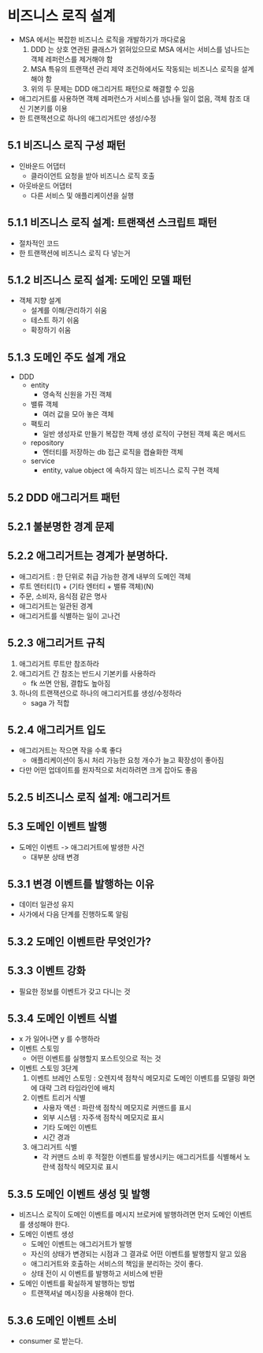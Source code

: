 # 비즈니스 로직 설계
- MSA 에서는 복잡한 비즈니스 로직을 개발하기가 까다로움
  1. DDD 는 상호 연관된 클래스가 얽혀있으므로 MSA 에서는 서비스를 넘나드는 객체 레퍼런스를 제거해야 함
  2. MSA 특유의 트랜잭션 관리 제약 조건하에서도 작동되는 비즈니스 로직을 설계해야 함
  3. 위의 두 문제는 DDD 애그리거트 패턴으로 해결할 수 있음
- 애그리거트를 사용하면 객체 레퍼런스가 서비스를 넘나들 일이 없음, 객체 참조 대신 기본키를 이용
- 한 트랜잭션으로 하나의 애그리거트만 생성/수정

## 5.1 비즈니스 로직 구성 패턴
- 인바운드 어댑터
  - 클라이언트 요청을 받아 비즈니스 로직 호출
- 아웃바운드 어댑터
  - 다른 서비스 및 애플리케이션을 실행

## 5.1.1 비즈니스 로직 설계: 트랜잭션 스크립트 패턴
- 절차적인 코드
- 한 트랜잭션에 비즈니스 로직 다 넣는거

## 5.1.2 비즈니스 로직 설계: 도메인 모델 패턴
- 객체 지향 설계
  - 설계를 이해/관리하기 쉬움
  - 테스트 하기 쉬움
  - 확장하기 쉬움

## 5.1.3 도메인 주도 설계 개요
- DDD
  - entity
    - 영속적 신원을 가진 객체
  - 밸류 객체
    - 여러 값을 모아 놓은 객체
  - 팩토리
    - 일반 생성자로 만들기 복잡한 객체 생성 로직이 구현된 객체 혹은 메서드
  - repository
    - 엔터티를 저장하는 db 접근 로직을 캡슐화한 객체
  - service
    - entity, value object 에 속하지 않는 비즈니스 로직 구현 객체

## 5.2 DDD 애그리거트 패턴

## 5.2.1 불분명한 경계 문제

## 5.2.2 애그리거트는 경계가 분명하다.
- 애그리거트 : 한 단위로 취급 가능한 경계 내부의 도메인 객체
- 루트 엔터티(1) + (기타 엔터티 + 밸류 객체)(N)
- 주문, 소비자, 음식점 같은 명사
- 애그리거트는 일관된 경계
- 애그리거트를 식별하는 일이 고나건

## 5.2.3 애그리거트 규칙
1. 애그리거트 루트만 참조하라
2. 애그리거트 간 참조는 반드시 기본키를 사용하라
    - fk 쓰면 안됨, 결합도 높아짐
3. 하나의 트랜잭션으로 하나의 애그리거트를 생성/수정하라
   - saga 가 적합

## 5.2.4 애그리거트 입도
- 애그리거트는 작으면 작을 수록 좋다
  - 애플리케이션이 동시 처리 가능한 요청 개수가 늘고 확장성이 좋아짐
- 다만 어떤 업데이트를 원자적으로 처리하려면 크게 잡아도 좋음

## 5.2.5 비즈니스 로직 설계: 애그리거트

## 5.3 도메인 이벤트 발행
- 도메인 이벤트 -> 애그리거트에 발생한 사건
  - 대부분 상태 변경

## 5.3.1 변경 이벤트를 발행하는 이유
- 데이터 일관성 유지
- 사가에서 다음 단계를 진행하도록 알림

## 5.3.2 도메인 이벤트란 무엇인가?

## 5.3.3 이벤트 강화
- 필요한 정보를 이벤트가 갖고 다니는 것

## 5.3.4 도메인 이벤트 식별
- x 가 일어나면 y 를 수행하라
- 이벤트 스토밍
  - 어떤 이벤트를 실행할지 포스트잇으로 적는 것
- 이벤트 스토밍 3단계
  1. 이벤트 브레인 스토밍 : 오렌지색 점착식 메모지로 도메인 이벤트를 모델링 화면에 대략 그려 타임라인에 배치
  2. 이벤트 트리거 식별
     - 사용자 액션 : 파란색 점착식 메모지로 커맨드를 표시
     - 외부 시스템 : 자주색 점착식 메모지로 표시
     - 기타 도메인 이벤트
     - 시간 경과
  3. 애그리거트 식별
     - 각 커맨드 소비 후 적절한 이벤트를 발생시키는 애그리거트를 식별해서 노란색 점착식 메모지로 표시

## 5.3.5 도메인 이벤트 생성 및 발행
- 비즈니스 로직이 도메인 이벤트를 메시지 브로커에 발행하려면 먼저 도메인 이벤트를 생성해야 한다.
- 도메인 이벤트 생성
  - 도메인 이벤트는 애그리거트가 발행
  - 자신의 상태가 변경되는 시점과 그 결과로 어떤 이벤트를 발행할지 알고 있음
  - 애그리거트와 호출하는 서비스의 책임을 분리하는 것이 좋다.
  - 상태 전이 시 이벤트를 발행하고 서비스에 반환
- 도메인 이벤트를 확실하게 발행하는 방법
  - 트랜잭셔널 메시징을 사용해야 한다.

## 5.3.6 도메인 이벤트 소비
- consumer 로 받는다.

